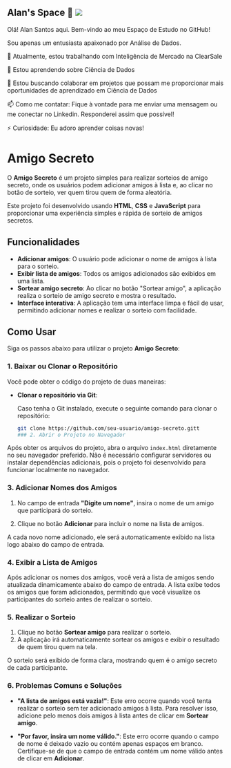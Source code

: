 ## Alan's Space 👋 <a href="https://www.linkedin.com/in/allanpxao" target="_blank"><img loading="lazy" src="https://img.shields.io/badge/-LinkedIn-%230077B5?style=for-the-badge&logo=linkedin&logoColor=white" target="_blank"></a>   
</div> 

Olá! Alan Santos aqui. Bem-vindo ao meu Espaço de Estudo no GitHub!

Sou apenas um entusiasta apaixonado por Análise de Dados.

🔭 Atualmente, estou trabalhando com Inteligência de Mercado na ClearSale

🌱 Estou aprendendo sobre Ciência de Dados

👯 Estou buscando colaborar em projetos que possam me proporcionar mais oportunidades de aprendizado em Ciência de Dados

📫 Como me contatar: Fique à vontade para me enviar uma mensagem ou me conectar no Linkedin. Responderei assim que possível!

⚡ Curiosidade: Eu adoro aprender coisas novas!

# Amigo Secreto

O **Amigo Secreto** é um projeto simples para realizar sorteios de amigo secreto, onde os usuários podem adicionar amigos à lista e, ao clicar no botão de sorteio, ver quem tirou quem de forma aleatória.

Este projeto foi desenvolvido usando **HTML**, **CSS** e **JavaScript** para proporcionar uma experiência simples e rápida de sorteio de amigos secretos.

## Funcionalidades

- **Adicionar amigos**: O usuário pode adicionar o nome de amigos à lista para o sorteio.
- **Exibir lista de amigos**: Todos os amigos adicionados são exibidos em uma lista.
- **Sortear amigo secreto**: Ao clicar no botão "Sortear amigo", a aplicação realiza o sorteio de amigo secreto e mostra o resultado.
- **Interface interativa**: A aplicação tem uma interface limpa e fácil de usar, permitindo adicionar nomes e realizar o sorteio com facilidade.

## Como Usar

Siga os passos abaixo para utilizar o projeto **Amigo Secreto**:

### 1. Baixar ou Clonar o Repositório

Você pode obter o código do projeto de duas maneiras:

- **Clonar o repositório via Git**:

  Caso tenha o Git instalado, execute o seguinte comando para clonar o repositório:

  ```bash
  git clone https://github.com/seu-usuario/amigo-secreto.gitt
  ### 2. Abrir o Projeto no Navegador

Após obter os arquivos do projeto, abra o arquivo `index.html` diretamente no seu navegador preferido. Não é necessário configurar servidores ou instalar dependências adicionais, pois o projeto foi desenvolvido para funcionar localmente no navegador.

### 3. Adicionar Nomes dos Amigos

1. No campo de entrada **"Digite um nome"**, insira o nome de um amigo que participará do sorteio.

2. Clique no botão **Adicionar** para incluir o nome na lista de amigos.

A cada novo nome adicionado, ele será automaticamente exibido na lista logo abaixo do campo de entrada.

### 4. Exibir a Lista de Amigos

Após adicionar os nomes dos amigos, você verá a lista de amigos sendo atualizada dinamicamente abaixo do campo de entrada. A lista exibe todos os amigos que foram adicionados, permitindo que você visualize os participantes do sorteio antes de realizar o sorteio.

### 5. Realizar o Sorteio

1. Clique no botão **Sortear amigo** para realizar o sorteio.
2. A aplicação irá automaticamente sortear os amigos e exibir o resultado de quem tirou quem na tela.

O sorteio será exibido de forma clara, mostrando quem é o amigo secreto de cada participante.

### 6. Problemas Comuns e Soluções

- **"A lista de amigos está vazia!"**: Este erro ocorre quando você tenta realizar o sorteio sem ter adicionado amigos à lista. Para resolver isso, adicione pelo menos dois amigos à lista antes de clicar em **Sortear amigo**.
  
- **"Por favor, insira um nome válido."**: Este erro ocorre quando o campo de nome é deixado vazio ou contém apenas espaços em branco. Certifique-se de que o campo de entrada contém um nome válido antes de clicar em **Adicionar**.




